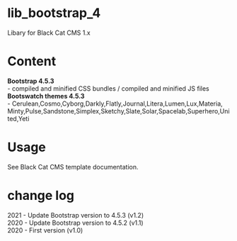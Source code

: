 # lib_bootstrap_4
Libary for Black Cat CMS 1.x

# Content
<b>Bootstrap 4.5.3</b><br> - compiled and minified CSS bundles / compiled and minified JS files<br>
<b>Bootswatch themes 4.5.3</b><br> - Cerulean,Cosmo,Cyborg,Darkly,Flatly,Journal,Litera,Lumen,Lux,Materia,<br>Minty,Pulse,Sandstone,Simplex,Sketchy,Slate,Solar,Spacelab,Superhero,United,Yeti

# Usage
See Black Cat CMS template documentation.

# change log
2021 - Update Bootstrap version to 4.5.3 (v1.2)<br>
2020 - Update Bootstrap version to 4.5.2 (v1.1)<br>
2020 - First version (v1.0)
 
